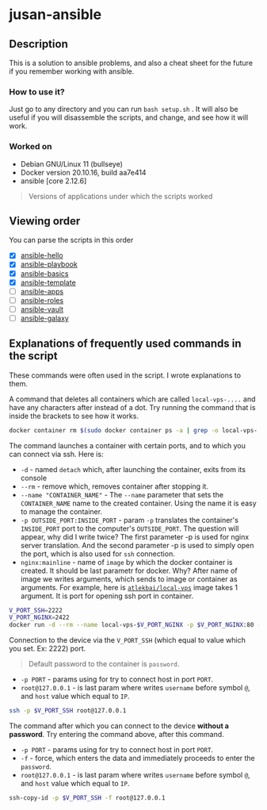 # jusan-ansible
## Description
This is a solution to ansible problems, and also a cheat sheet for the future if you remember working with ansible.

### How to use it?
Just go to any directory and you can run `bash setup.sh` .
It will also be useful if you will disassemble the scripts, and change, and see how it will work.

### Worked on
- Debian GNU/Linux 11 (bullseye) 
- Docker version 20.10.16, build aa7e414
- ansible [core 2.12.6]
> Versions of applications under which the scripts worked

## Viewing order
You can parse the scripts in this order
- [x] [ansible-hello](ansible-hello)
- [x] [ansible-playbook](ansible-playbook)
- [x] [ansible-basics](ansible-basics)
- [x] [ansible-template](ansible-template)
- [ ] [ansible-apps](ansible-apps)
- [ ] [ansible-roles](ansible-roles)
- [ ] [ansible-vault](ansible-vault)
- [ ] [ansible-galaxy](ansible-galaxy)

## Explanations of frequently used commands in the script
These commands were often used in the script. I wrote explanations to them.

A command that deletes all containers which are called `local-vps-....` and have any characters after instead of a dot. Try running the command that is inside the brackets to see how it works.
```bash
docker container rm $(sudo docker container ps -a | grep -o local-vps-....) -f
```

The command launches a container with certain ports, and to which you can connect via ssh. Here is:
- `-d` - named `detach` which, after launching the container, exits from its console
- `--rm` - remove which, removes container after stopping it.
- `--name "CONTAINER_NAME"` - The `--name` parameter that sets the `CONTAINER_NAME` name to the created container. Using the name it is easy to manage the container. 
- `-p OUTSIDE_PORT:INSIDE_PORT` -  param `-p` translates the container's `INSIDE_PORT` port to the computer's `OUTSIDE_PORT`. The question will appear, why did I write twice? The first parameter -p is used for nginx server translation. And the second parameter -p is used to simply open the port, which is also used for `ssh` connection.
- `nginx:mainline` - name of `image` by which the docker container is created. It should be last parametr for docker. Why? After name of image we writes arguments, which sends to image or container as arguments. For example, here is [`atlekbai/local-vps`](https://hub.docker.com/r/atlekbai/local-vps) image takes 1 argument. It is port for opening ssh port in container.
```bash
V_PORT_SSH=2222
V_PORT_NGINX=2422
docker run -d --rm --name local-vps-$V_PORT_NGINX -p $V_PORT_NGINX:80 -p $V_PORT_SSH:$V_PORT_SSH atlekbai/local-vps $V_PORT_SSH
```

Connection to the device via the `V_PORT_SSH` (which equal to value which you set. Ex: 2222) port.
> Default password to the container is `password`.
- `-p PORT` - params using for try to connect host in port `PORT`.
- `root@127.0.0.1` - is last param where writes `username` before symbol `@`, and `host` value which equal to `IP`.
```bash
ssh -p $V_PORT_SSH root@127.0.0.1
```

The command after which you can connect to the device **without a password**. Try entering the command above, after this command.
- `-p PORT` - params using for try to connect host in port `PORT`.
- `-f` - force, which enters the data and immediately proceeds to enter the `password`.
- `root@127.0.0.1` - is last param where writes `username` before symbol `@`, and `host` value which equal to `IP`.
```bash
ssh-copy-id -p $V_PORT_SSH -f root@127.0.0.1
```

